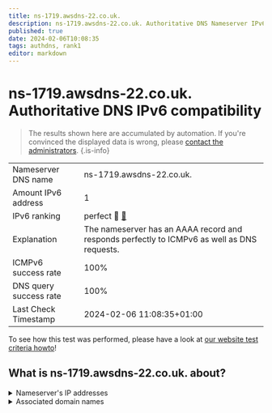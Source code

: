 ```yaml
---
title: ns-1719.awsdns-22.co.uk.
description: ns-1719.awsdns-22.co.uk. Authoritative DNS Nameserver IPv6 compatibility
published: true
date: 2024-02-06T10:08:35
tags: authdns, rank1
editor: markdown
---
```


# ns-1719.awsdns-22.co.uk. Authoritative DNS IPv6 compatibility

> The results shown here are accumulated by automation. If you're convinced the displayed data is wrong, please [contact the administrators](/howto/chat). 
{.is-info}




|   |   |
| - | - |
| Nameserver DNS name | ns-1719.awsdns-22.co.uk.
| Amount IPv6 address | 1
| IPv6 ranking | perfect :1st_place_medal: [🔗](/howto/ranking) |
| Explanation | The nameserver has an AAAA record and responds perfectly to ICMPv6 as well as DNS requests. |
| ICMPv6 success rate | 100%|
| DNS query success rate | 100% |
| Last Check Timestamp | 2024-02-06 11:08:35+01:00 |

To see how this test was performed, please have a look at [our website test criteria howto](/howto/testcriteria/authdns)!


## What is ns-1719.awsdns-22.co.uk. about?




<details>
<summary>Nameserver's IP addresses</summary>

2600:9000:5306:b700::1

</details>



<details>
<summary>Associated domain names</summary>

www.berlin.de

</details>
